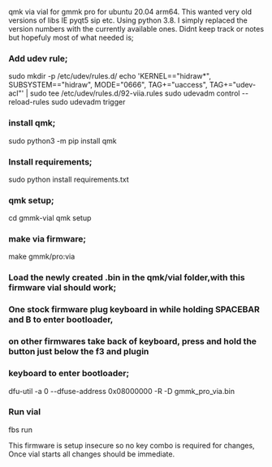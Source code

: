 qmk via vial for gmmk pro for ubuntu 20.04 arm64. This wanted very old versions
of libs IE pyqt5 sip etc. Using python 3.8. I simply replaced the version numbers with the currently
available ones. Didnt keep track or notes but hopefuly most of what needed is;

### Add udev rule;
sudo mkdir -p /etc/udev/rules.d/
echo 'KERNEL=="hidraw*", SUBSYSTEM=="hidraw", MODE="0666", TAG+="uaccess", TAG+="udev-acl"' | sudo tee /etc/udev/rules.d/92-viia.rules
sudo udevadm control --reload-rules
sudo udevadm trigger

### install qmk;
sudo python3 -m pip install qmk

### Install requirements;
sudo python install requirements.txt

### qmk setup;
cd gmmk-vial
qmk setup

### make via firmware;
make gmmk/pro:via

### Load the newly created .bin in the qmk/vial folder,with this firmware vial should work;
### One stock firmware plug keyboard in while holding SPACEBAR and B to enter bootloader,
### on other firmwares take back of keyboard, press and hold the button just below the f3 and plugin
### keyboard to enter bootloader;
dfu-util -a 0 --dfuse-address 0x08000000 -R -D gmmk_pro_via.bin

### Run vial
fbs run

This firmware is setup insecure so no key combo is required for changes, Once
vial starts all changes should be immediate.
